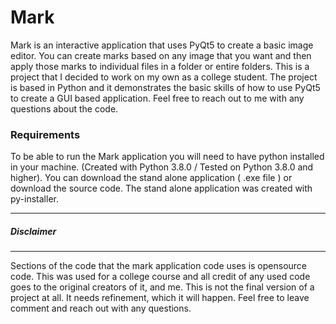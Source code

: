 # Mark
Mark is an interactive application that uses PyQt5 to create a basic image editor. You can create marks based on any image that you want and then apply those marks to individual files in a folder or entire folders. This is a project that I decided to work on my own as a college student. The project is based in Python and it demonstrates the basic skills of how to use PyQt5 to create a GUI based application. Feel free to reach out to me with any questions about the code.

### Requirements
To be able to run the Mark application you will need to have python installed in your machine. (Created with Python 3.8.0 / Tested on Python 3.8.0 and higher). You can download the stand alone application ( .exe file ) or download the source code. The stand alone application was created with py-installer.













----------------------------------------------------------------------------------------------------------------------------
##### Disclaimer
----------------------------------------------------------------------------------------------------------------------------
Sections of the code that the mark application code uses is opensource code. This was used for a college course and all credit of any used code goes to the original creators of it, and me. This is not the final version of a project at all. It needs refinement, which it will happen. Feel free to leave comment and reach out with any questions.
